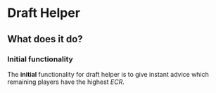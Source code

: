 # Draft Helper

## What does it do?

### Initial functionality

The **initial** functionality for draft helper is to give instant advice which remaining players have the highest *ECR*.

